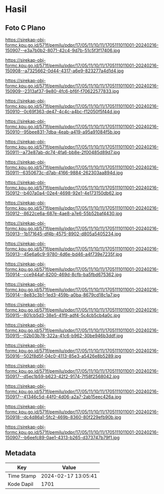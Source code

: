 # Hasil

## Foto C Plano

https://sirekap-obj-formc.kpu.go.id/571f/pemilu/pdpr/17/05/11/10/11/1705111011001-20240216-150907--e3a7b0b2-8071-42c4-9d7b-51c5f3f17406.jpg

https://sirekap-obj-formc.kpu.go.id/571f/pemilu/pdpr/17/05/11/10/11/1705111011001-20240216-150908--a7325662-0d44-4317-a6e9-823277a4d1d4.jpg

https://sirekap-obj-formc.kpu.go.id/571f/pemilu/pdpr/17/05/11/10/11/1705111011001-20240216-150909--2313af37-9e80-4fc6-bf6f-f70622577833.jpg

https://sirekap-obj-formc.kpu.go.id/571f/pemilu/pdpr/17/05/11/10/11/1705111011001-20240216-150910--0c69f363-de47-4c4c-a4bc-f12050f5f44d.jpg

https://sirekap-obj-formc.kpu.go.id/571f/pemilu/pdpr/17/05/11/10/11/1705111011001-20240216-150910--95bee831-7dba-4eab-a419-a95a91084f5b.jpg

https://sirekap-obj-formc.kpu.go.id/571f/pemilu/pdpr/17/05/11/10/11/1705111011001-20240216-150911--a73e87ab-dc74-4fa6-bb8e-2f00485d89d7.jpg

https://sirekap-obj-formc.kpu.go.id/571f/pemilu/pdpr/17/05/11/10/11/1705111011001-20240216-150911--6350673c-d7ab-4166-9884-262303aa894d.jpg

https://sirekap-obj-formc.kpu.go.id/571f/pemilu/pdpr/17/05/11/10/11/1705111011001-20240216-150912--b407a0a4-02e4-4698-92e1-4e173150db62.jpg

https://sirekap-obj-formc.kpu.go.id/571f/pemilu/pdpr/17/05/11/10/11/1705111011001-20240216-150912--8622ce6a-687e-4ae8-a7e6-55b52baf4430.jpg

https://sirekap-obj-formc.kpu.go.id/571f/pemilu/pdpr/17/05/11/10/11/1705111011001-20240216-150913--1b171645-df4b-4575-8902-d805a5405234.jpg

https://sirekap-obj-formc.kpu.go.id/571f/pemilu/pdpr/17/05/11/10/11/1705111011001-20240216-150913--45e6a6c9-9780-4d6e-bd46-a4f739e7235f.jpg

https://sirekap-obj-formc.kpu.go.id/571f/pemilu/pdpr/17/05/11/10/11/1705111011001-20240216-150914--cce944af-8200-469d-8cfb-ba5fbd675362.jpg

https://sirekap-obj-formc.kpu.go.id/571f/pemilu/pdpr/17/05/11/10/11/1705111011001-20240216-150914--8e83c3b1-1ed3-459b-a0ba-8679cd18c1a7.jpg

https://sirekap-obj-formc.kpu.go.id/571f/pemilu/pdpr/17/05/11/10/11/1705111011001-20240216-150915--801cb5d3-38e5-41f9-adf4-5c4cb5cb4a0c.jpg

https://sirekap-obj-formc.kpu.go.id/571f/pemilu/pdpr/17/05/11/10/11/1705111011001-20240216-150915--02b03b78-322a-41c6-b962-30be946b3ddf.jpg

https://sirekap-obj-formc.kpu.go.id/571f/pemilu/pdpr/17/05/11/10/11/1705111011001-20240216-150916--502f8d5f-04c0-4113-85e3-a5426e8b5289.jpg

https://sirekap-obj-formc.kpu.go.id/571f/pemilu/pdpr/17/05/11/10/11/1705111011001-20240216-150917--d5ec1b59-b623-42f2-9174-7f58f2568042.jpg

https://sirekap-obj-formc.kpu.go.id/571f/pemilu/pdpr/17/05/11/10/11/1705111011001-20240216-150917--41346c5d-44f0-4d06-a2a7-2ab15eec426a.jpg

https://sirekap-obj-formc.kpu.go.id/571f/pemilu/pdpr/17/05/11/10/11/1705111011001-20240216-150918--dc4d86a1-5fc2-469b-8360-80f229efb90b.jpg

https://sirekap-obj-formc.kpu.go.id/571f/pemilu/pdpr/17/05/11/10/11/1705111011001-20240216-150907--b6eefc89-0ae1-4313-b265-d373747b79f1.jpg


## Metadata

| Key        | Value               |
| ---------- | ------------------- |
| Time Stamp | 2024-02-17 13:05:41 |
| Kode Dapil | 1701                |



